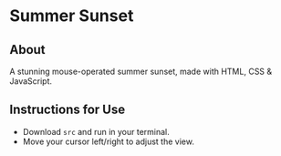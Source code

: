 # Summer Sunset

## About

A stunning mouse-operated summer sunset, made with HTML, CSS & JavaScript.

## Instructions for Use

- Download `src` and run in your terminal.
- Move your cursor left/right to adjust the view.
